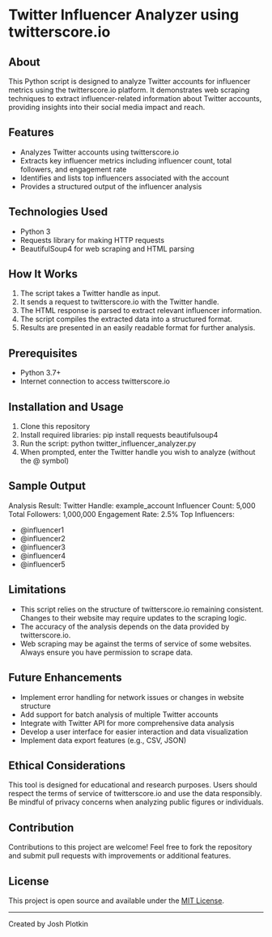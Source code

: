 # Twitter Influencer Analyzer using twitterscore.io

## About
This Python script is designed to analyze Twitter accounts for influencer metrics using the twitterscore.io platform. It demonstrates web scraping techniques to extract influencer-related information about Twitter accounts, providing insights into their social media impact and reach.

## Features
- Analyzes Twitter accounts using twitterscore.io
- Extracts key influencer metrics including influencer count, total followers, and engagement rate
- Identifies and lists top influencers associated with the account
- Provides a structured output of the influencer analysis

## Technologies Used
- Python 3
- Requests library for making HTTP requests
- BeautifulSoup4 for web scraping and HTML parsing

## How It Works
1. The script takes a Twitter handle as input.
2. It sends a request to twitterscore.io with the Twitter handle.
3. The HTML response is parsed to extract relevant influencer information.
4. The script compiles the extracted data into a structured format.
5. Results are presented in an easily readable format for further analysis.

## Prerequisites
- Python 3.7+
- Internet connection to access twitterscore.io

## Installation and Usage
1. Clone this repository
2. Install required libraries:
   pip install requests beautifulsoup4
3. Run the script:
   python twitter_influencer_analyzer.py
4. When prompted, enter the Twitter handle you wish to analyze (without the @ symbol)

## Sample Output
Analysis Result:
Twitter Handle: example_account
Influencer Count: 5,000
Total Followers: 1,000,000
Engagement Rate: 2.5%
Top Influencers:
  - @influencer1
  - @influencer2
  - @influencer3
  - @influencer4
  - @influencer5

## Limitations
- This script relies on the structure of twitterscore.io remaining consistent. Changes to their website may require updates to the scraping logic.
- The accuracy of the analysis depends on the data provided by twitterscore.io.
- Web scraping may be against the terms of service of some websites. Always ensure you have permission to scrape data.

## Future Enhancements
- Implement error handling for network issues or changes in website structure
- Add support for batch analysis of multiple Twitter accounts
- Integrate with Twitter API for more comprehensive data analysis
- Develop a user interface for easier interaction and data visualization
- Implement data export features (e.g., CSV, JSON)

## Ethical Considerations
This tool is designed for educational and research purposes. Users should respect the terms of service of twitterscore.io and use the data responsibly. Be mindful of privacy concerns when analyzing public figures or individuals.

## Contribution
Contributions to this project are welcome! Feel free to fork the repository and submit pull requests with improvements or additional features.

## License
This project is open source and available under the [MIT License](LICENSE).

---

Created by Josh Plotkin
